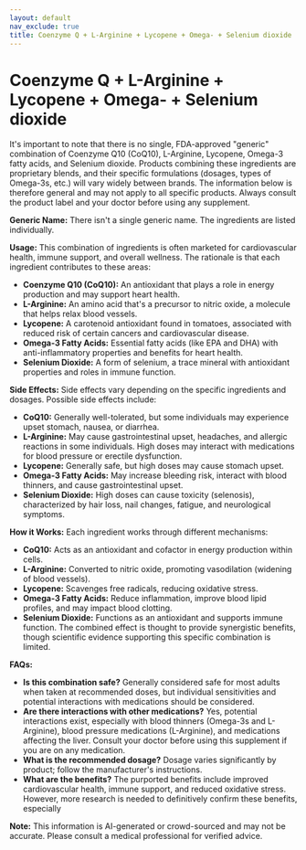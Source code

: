 ```yaml
---
layout: default
nav_exclude: true
title: Coenzyme Q + L-Arginine + Lycopene + Omega- + Selenium dioxide
---
```


# Coenzyme Q + L-Arginine + Lycopene + Omega- + Selenium dioxide

It's important to note that there is no single, FDA-approved "generic" combination of Coenzyme Q10 (CoQ10), L-Arginine, Lycopene, Omega-3 fatty acids, and Selenium dioxide.  Products combining these ingredients are proprietary blends, and their specific formulations (dosages, types of Omega-3s, etc.) will vary widely between brands.  The information below is therefore general and may not apply to all specific products.  Always consult the product label and your doctor before using any supplement.


**Generic Name:**  There isn't a single generic name.  The ingredients are listed individually.


**Usage:** This combination of ingredients is often marketed for cardiovascular health, immune support, and overall wellness.  The rationale is that each ingredient contributes to these areas:

* **Coenzyme Q10 (CoQ10):**  An antioxidant that plays a role in energy production and may support heart health.
* **L-Arginine:** An amino acid that's a precursor to nitric oxide, a molecule that helps relax blood vessels.
* **Lycopene:** A carotenoid antioxidant found in tomatoes, associated with reduced risk of certain cancers and cardiovascular disease.
* **Omega-3 Fatty Acids:**  Essential fatty acids (like EPA and DHA) with anti-inflammatory properties and benefits for heart health.
* **Selenium Dioxide:** A form of selenium, a trace mineral with antioxidant properties and roles in immune function.


**Side Effects:**  Side effects vary depending on the specific ingredients and dosages.  Possible side effects include:

* **CoQ10:** Generally well-tolerated, but some individuals may experience upset stomach, nausea, or diarrhea.
* **L-Arginine:** May cause gastrointestinal upset, headaches, and allergic reactions in some individuals.  High doses may interact with medications for blood pressure or erectile dysfunction.
* **Lycopene:** Generally safe, but high doses may cause stomach upset.
* **Omega-3 Fatty Acids:**  May increase bleeding risk, interact with blood thinners, and cause gastrointestinal upset.
* **Selenium Dioxide:**  High doses can cause toxicity (selenosis), characterized by hair loss, nail changes, fatigue, and neurological symptoms.


**How it Works:** Each ingredient works through different mechanisms:

* **CoQ10:** Acts as an antioxidant and cofactor in energy production within cells.
* **L-Arginine:** Converted to nitric oxide, promoting vasodilation (widening of blood vessels).
* **Lycopene:** Scavenges free radicals, reducing oxidative stress.
* **Omega-3 Fatty Acids:**  Reduce inflammation, improve blood lipid profiles, and may impact blood clotting.
* **Selenium Dioxide:** Functions as an antioxidant and supports immune function.  The combined effect is thought to provide synergistic benefits, though scientific evidence supporting this specific combination is limited.


**FAQs:**

* **Is this combination safe?**  Generally considered safe for most adults when taken at recommended doses, but individual sensitivities and potential interactions with medications should be considered.
* **Are there interactions with other medications?**  Yes, potential interactions exist, especially with blood thinners (Omega-3s and L-Arginine), blood pressure medications (L-Arginine), and medications affecting the liver.  Consult your doctor before using this supplement if you are on any medication.
* **What is the recommended dosage?**  Dosage varies significantly by product; follow the manufacturer's instructions.
* **What are the benefits?**  The purported benefits include improved cardiovascular health, immune support, and reduced oxidative stress. However, more research is needed to definitively confirm these benefits, especially

**Note:** This information is AI-generated or crowd-sourced and may not be accurate. Please consult a medical professional for verified advice.